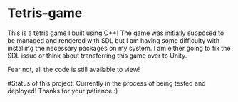 # Tetris-game

This is a tetris game I built using C++! The game was initially supposed to be managed and rendered with SDL
but I am having some difficulty with installing the necessary packages on my system. I am either going to fix the SDL issue
or think about transferring this game over to Unity.

Fear not, all the code is still available to view!

#Status of this project:
Currently in the process of being tested and deployed! Thanks for your patience :)